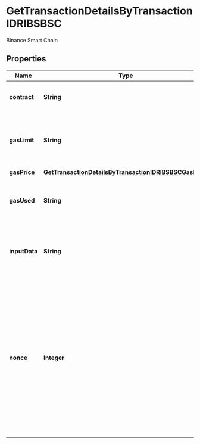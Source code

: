 

# GetTransactionDetailsByTransactionIDRIBSBSC

Binance Smart Chain

## Properties

| Name | Type | Description | Notes |
|------------ | ------------- | ------------- | -------------|
|**contract** | **String** | Represents the specific transaction contract |  |
|**gasLimit** | **String** | Represents the amount of gas used by this specific transaction alone. |  |
|**gasPrice** | [**GetTransactionDetailsByTransactionIDRIBSBSCGasPrice**](GetTransactionDetailsByTransactionIDRIBSBSCGasPrice.md) |  |  |
|**gasUsed** | **String** | Defines the unit of the gas price amount, e.g. BTC, ETH, XRP. |  |
|**inputData** | **String** | Represents additional information that is required for the transaction. |  |
|**nonce** | **Integer** | Represents the sequential running number for an address, starting from 0 for the first transaction. E.g., if the nonce of a transaction is 10, it would be the 11th transaction sent from the sender&#39;s address. |  |




